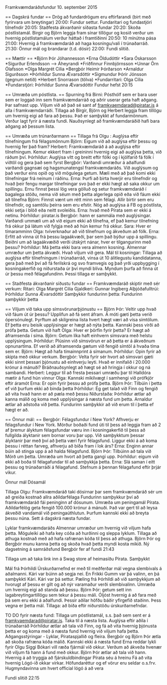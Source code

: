 Framkvæmdaráðsfundur 10. september 2015

== Dagskrá fundar ==
Drög að fundardrögum eru eftirfarandi (birt með fyrirvara um breytingar)
20:00: Fundur settur. Fundaritari og fundastjóri tilnefndir
20:05: Staðfesta ákvarðanir síðasta fundar
20:20: Skoða póstlistamál. Birgir og Björn leggja fram sínar tillögur og kosið verður um hvernig póstlistamálum verður háttað í framtíðinni
20:50: 10 mínútna pása
21:00: Hvernig á framkvæmdaráð að haga kosningu/vali í trúnaðarráð.
21:30: Önnur mál og brandarar (t.d. dósir)
22:00: Fundi slitið.

== Mættir ==
*Björn Þór Jóhannesson
*Erna Öldudóttir
*Sara Óskarsson
*Sigurður Erlendsson --> Áheyrandi
*Friðfinnur Finnbjörnsson
*Unnar Örn Ólafsson
*Olga Margrét Cilia
*Bergþór Heimir Þórðarson
*Arnaldur Sigurðsson
*Þórhildur Sunna Ævarsdóttir
*Sigmundur Þórir Jónsson (gegnum netið)
*Herbert Snorrason (tölva)
*Fundarritari: Olga Cilia
*Fundarstjóri: Þórhildur Sunna Ævarsdóttir
Fundur hefst 20:15

== Umræða um póstlista. ==
Spurning frá Birni: Pósthólf sem er bara user sem er loggað inn sem framkvæmdarráð og aðrir userar geta haft aðgang. Þar safnast upp.
Viljum við að það sé sant af framkvaemdarad@piratar.is á alla í framkvæmdarráði.
Tillaga að Birgir, Björn og Herbert leggja fram tillögu um hvernig eigi að fara að þessu.
Það er samþykkt af fundarmönnum. Verður lagt fyrir á næsta fundi.
Nauðsynlegt að framkvæmdaráðið hafi bara aðgang að þessum lista.

== Umræða um trúnarðarmann ==
Tillaga frá Olgu : Auglýsa eftir tilnefningum frá félagsmönnum
Björn: Eigum við að auglýsa eftir þessu og hvernig fer það fram?
Herbert: Framkvæmdaráð á að auglýsa eftir tilnefningum. Kemur ekkert fram í greininni hvernig eigi að auglýsa þetta, við ráðum því.
Þórhildur: Auglýsa vítt og breitt eftir fólki og í kjölfarið fá fólk í viðtöl og gera það sem fyrst
Bergþór: Varðandi umræður á aðalfundi varðandi gagnsæi og hagsmunatengsl framkvæmdaráðs.
Við auglýsum og það verður eins opið og við mögulega getum.
Mæli með að það komi ekki tilnefningar frá neinum í ráðinu.
Erna: Þurfi að birta hverjir eru tilnefndir og hvað þeir fengu margar tilnefningar svo það er ekki hægt að saka okkur um spillingu.
Ernu finnst þessi lög vera gölluð og setur framkvæmdaráð í bagalega stöðu, nema við séum með þetta algerlega opið eða við fáum ekki að tilnefna
Björn: Finnst vænt um rétt minn sem félagi. Allir birtir sem eru tilnefndir, og samtölu þeirra sem eru efstir.
Nóg að auglýsa á FB og póstlista, ekki setja í blöð eða neitt svoleiðis.
Erna: hvað með Pírata sem er ekki á netinu.
Þórhildur: piratar.is
Bergþór: hann er sammála með auglýsingar. Varðandi ummæli um að við eigum ekki að tilnefna,
ef það kemur tilnefning frá okkur þá látum við fylgja með að hún kemur frá okkur.
Sara: Hver er tímaramminn
Olga: tvíverknaður að við tilnefnum og ákveðum að fólk.
Erna: Erfitt að vinna út frá þessu lagaákvæði, þar sem það býður upp á spillingu.
Beiðni um að lagaákvæðið verði útskýrt nánar, hver er tilgangurinn með þessu?
Þórhildur: Má þetta ekki bara vera almenn kosning.
Almennar umræður um þetta ákvæði. Hvað viljum við gera.
Mál til kosningar: Tillaga að auglýsa eftir tilnefningum í trúnaðarráð, vinsa út 10
álitlegustu kandídatanna, gera það með því að fá ferilskrá og svo framvegis og
það yrði uppbygging í kosningakerfið og niðurstaða úr því myndi blíva. Myndum
þurfa að finna út úr þessu með félagafundinn.
Þessi tillaga er samþykkt.

== Staðfesta ákvarðanir síðustu fundar ==
Framkvæmdaráð skiptir með sér verkum:
Ritari: Olga Margrét Cilia
Gjaldkeri: Gunnar Ingiberg
Alþjóðafulltrúi: Þórhildur Sunna Ævarsdóttir
Samþykkir fundurinn þetta: Fundurinn samþykkir þetta

== Viljum við taka upp símsvörunarþjónustu ==
Björn Þór: Veltir upp hvað við fáum út úr þessu? Upplifun að fá sent áfram. Á
móti gæti þetta verið ópersónulegt. Þyrftum að skilgreina lista hvert hægt væri
að vísa símtölum. Ef þetta eru beisik upplýsingar er hægt að nýta þetta. Kannski
þess virði að prófa þetta. Getum við haft
Olga: Hver er þörfin fyrir þetta? Er hægt að áframsenda í síma.
Björn: Getum líka haft einhvern símsvara með helstu upplýsingum.
Þórhildur: Plúsinn við símsvörun er að þetta er á ákveðnum opnunartíma. Ef
verið að áframsenda gætum við fengið símtöl á hvaða tíma sem er.
Björn: Hægt að hafa tímainnprint á símanum.
Þórhildur: Opin fyrir að skipta með okkur verkum.
Bergþór: Velta fyrir sér hvort að símsvari gæti ekki sinnt þessari þjónustu að
einhverju leyti. Hvað er innifalið í 20.000 krónur á mánuði? Bráðnauðsynlegt að
hægt sé að hringja í okkur og ná sambandi.
Herbert: Leggur til að fresta þessari umræðu þar til Halldóra mætir á fund hún vinnur
Olga: Kannski mikilvægt í samhengi við prófkjör eftir áramót
Erna: Er opin fyrir þessu að prófa þetta.
Björn Þór: Tilbúin í þetta ef við þurfum ekki að binda þetta
Þórhildur: Ég get talað við Finn og fengið að vita hvað hann er að pæla með þessu
Niðurstaða: Þórhildur ætlar að kanna málið og koma með upplýsingar á næsta fund um þetta.
Arnaldur ætlar að aðstoða við þetta. Fundurinn samþykkir að við erum til í þetta ef hægt er að.

== Önnur mál: ==
Bergþór: Félagsfundur í New York? Afhverju er félagsfundur í New York.
Mörður boðaði fund úti til þess að leggja fram að 2 af þremur ályktum félagsfundar væru inn í kosningakerfið til þess að fullgilda ályktanir sem bornar voru þar upp.
Við samþykktum þessar ályktanir þar með því að þetta væri fyrir félagsfund. Liggur ekki á að koma þessu í réttan farveg, afhverju að bíða fram í lok árs?
Erna: Enginn annar búin að stinga upp á að halda félagsfund.
Björn Þór: Tilbúinn að tala við Mörð um þetta.
Umræða um hvort að þetta gangi upp.
Þórhildur: eigum við ekki að boða til félagafundar til að samþykkja þetta.
Erna: Slá saman í eitt þessu og trúnaðarráði á félagafund.
Stefnum á þennan félagafund eftir þrjár vikur.

Önnur mál
Dósamál

Tillaga Olgu: Framkvæmdaráð taki dósirnar þar sem framkvæmdaráð sér um að greiða kostnað allra aðildarfélaga
Fundurinn samþykkur því að framkvæmdaráð fái peninginn af dósunum.
Umræða um peningamál Pírata. Aðildarfélög geta fengið 100.000 krónur á mánuði. Það var gert til að leysa ákveðið vandamál við peningaúthlutun.
Þurfum kannski ekki að breyta þessu núna. Sett á dagskrá næsta fundar.

Lyklar framkvæmdaráðs
Almennar umræður um hvernig við viljum hafa þetta. Möguleiki að hafa key cóða að hurðinni og sleppa lyklum.
Tillaga að athuga kostnað með að hafa rafrænan kóða til þess að athuga. Björn Þór og Bergþór munu kanna þetta og skoða hvað þetta myndi kosta mikið.
Ný dagsetning á samráðsfund
Bergþór fer af fundi 21:43

Tillaga um að taka link inn á Swag store af heimasíðu Pírata. Samþykkt

Mál frá Þórhildi
Úrskurðarnefnd er með til meðferðar mál vegna slembivals á aðalmanni.
Kári var búinn að segja nei. En Frikki Gumm var þá valinn, en þá samþykkti Kári. Kári var
þá settur. Pæling frá Þórhildi að við samþykkjum að hvorugt af þessu er gilt og að nýr varamaður verði slembivalinn.
Umræða um hvernig eigi að standa að þessu.
Björn Þór: getum sett inn lagabreytingartillögu sem tekur á þessu máli.
Óljóst hvernig á að fara með þá sem eru ekki á aðalfundi. Þessir aðilar höfðu báðir yfirgefið staðinn. Þess vegna er þetta mál.
Tillaga: að bíða eftir niðurstöðu úrskurðarnefndar.

TO DO fyrir næsta fund:
Tillaga um póstlistamál, s.s. það sem sent er á framkvaemdarad@piratar.is.
Taka til á næsta lista.
Auglýsa eftir aðila í trúnaðarráð
Þórhildur ætlar að tala við Finn, og fá að vita hvernig þjónusta þetta er og koma með á næsta fund hvernig við viljum hafa þetta.
Aðgangsstýringar - Lyklar, Pírataspjallið og fleira.
Bergþór og Björn Þór ætla að skoða rafræna kóða málið. Kannski ekki á næsta fund
Erna reddar lykli fyrir Olgu
Siggi Bókari vill ræða fjármál við okkur. Verðum að ákveða hvenær við viljum fá hann á fund með okkur. Björn Þór ætlar að tala við hann.
Hvernig á að tryggja að fjárskuldbindingar Pírata séu á hreinu
Fá að vita hvernig Lógó-ið okkar virkar. Höfundaréttur og ef vörur eru seldar
o.s.frv. Hugmyndavinna um hvert official lógó á að vera

Fundi slitið 22:15
